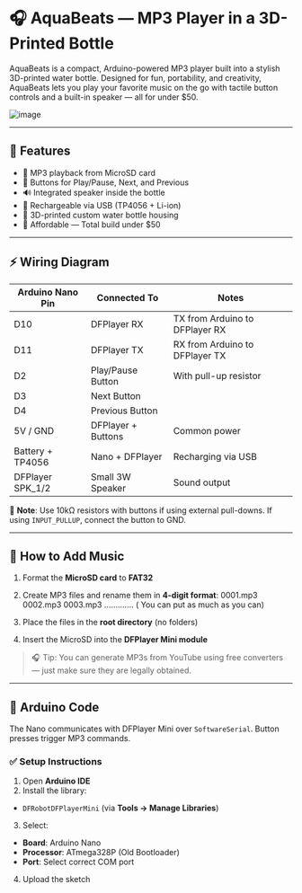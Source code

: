 # 🎧 AquaBeats — MP3 Player in a 3D-Printed Bottle

AquaBeats is a compact, Arduino-powered MP3 player built into a stylish 3D-printed water bottle. Designed for fun, portability, and creativity, AquaBeats lets you play your favorite music on the go with tactile button controls and a built-in speaker — all for under $50.

![image](https://github.com/user-attachments/assets/1f13953f-857f-4dba-b79e-961b7db8cf4f)


---

## 🔧 Features

- 🎵 MP3 playback from MicroSD card  
- 🔘 Buttons for Play/Pause, Next, and Previous  
- 🔊 Integrated speaker inside the bottle  
- 🔋 Rechargeable via USB (TP4056 + Li-ion)  
- 🧴 3D-printed custom water bottle housing  
- 💸 Affordable — Total build under $50

---

## ⚡ Wiring Diagram

| Arduino Nano Pin | Connected To         | Notes                         |
|------------------|----------------------|-------------------------------|
| D10              | DFPlayer RX          | TX from Arduino to DFPlayer RX |
| D11              | DFPlayer TX          | RX from Arduino to DFPlayer TX |
| D2               | Play/Pause Button    | With pull-up resistor         |
| D3               | Next Button          |                               |
| D4               | Previous Button      |                               |
| 5V / GND         | DFPlayer + Buttons   | Common power                  |
| Battery + TP4056 | Nano + DFPlayer      | Recharging via USB            |
| DFPlayer SPK_1/2 | Small 3W Speaker     | Sound output                  |

📌 **Note**: Use 10kΩ resistors with buttons if using external pull-downs. If using `INPUT_PULLUP`, connect the button to GND.




---

## 💾 How to Add Music

1. Format the **MicroSD card** to **FAT32**
2. Create MP3 files and rename them in **4-digit format**:
0001.mp3
0002.mp3
0003.mp3
............. ( You can put as much as you can)

3. Place the files in the **root directory** (no folders)
4. Insert the MicroSD into the **DFPlayer Mini module**

> 🎧 Tip: You can generate MP3s from YouTube using free converters — just make sure they are legally obtained.

---

## 🧠 Arduino Code

The Nano communicates with DFPlayer Mini over `SoftwareSerial`. Button presses trigger MP3 commands.

### ✅ Setup Instructions

1. Open **Arduino IDE**
2. Install the library:
- `DFRobotDFPlayerMini` (via **Tools → Manage Libraries**)
3. Select:
- **Board**: Arduino Nano  
- **Processor**: ATmega328P (Old Bootloader)  
- **Port**: Select correct COM port
4. Upload the sketch

